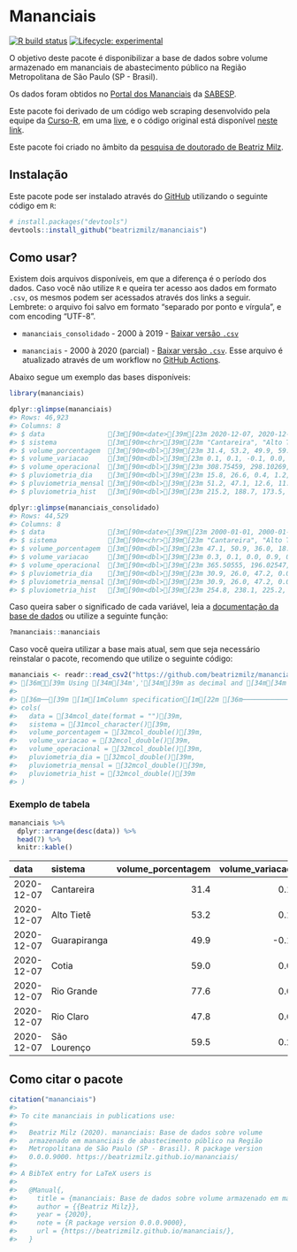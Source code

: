 
<!-- README.md is generated from README.Rmd. Please edit that file -->

# Mananciais

<!-- badges: start -->

[![R build
status](https://github.com/beatrizmilz/mananciais/workflows/R-CMD-check/badge.svg)](https://github.com/beatrizmilz/mananciais/actions)
[![Lifecycle:
experimental](https://img.shields.io/badge/lifecycle-experimental-orange.svg)](https://www.tidyverse.org/lifecycle/#experimental)
<!-- badges: end -->

O objetivo deste pacote é disponibilizar a base de dados sobre volume
armazenado em mananciais de abastecimento público na Região
Metropolitana de São Paulo (SP - Brasil).

Os dados foram obtidos no [Portal dos
Mananciais](http://mananciais.sabesp.com.br/Situacao) da
[SABESP](http://site.sabesp.com.br/site/Default.aspx).

Este pacote foi derivado de um código web scraping desenvolvido pela
equipe da [Curso-R](https://www.curso-r.com/), em uma
[live](https://youtu.be/jvZIxrMmOcQ), e o código original está
disponível [neste
link](https://github.com/curso-r/lives/blob/master/drafts/20200730_scraper_sabesp.R).

Este pacote foi criado no âmbito da [pesquisa de doutorado de Beatriz
Milz](https://beatrizmilz.github.io/tese/).

## Instalação

Este pacote pode ser instalado através do [GitHub](https://github.com/)
utilizando o seguinte código em `R`:

``` r
# install.packages("devtools")
devtools::install_github("beatrizmilz/mananciais")
```

## Como usar?

Existem dois arquivos disponíveis, em que a diferença é o período dos
dados. Caso você não utilize `R` e queira ter acesso aos dados em
formato `.csv`, os mesmos podem ser acessados através dos links a
seguir. Lembrete: o arquivo foi salvo em formato “separado por ponto e
vírgula”, e com encoding “UTF-8”.

  - `mananciais_consolidado` - 2000 à 2019 - [Baixar versão
    `.csv`](https://github.com/beatrizmilz/mananciais/raw/master/inst/extdata/mananciais_consolidado.csv)

  - `mananciais` - 2000 à 2020 (parcial) - [Baixar versão
    `.csv`](https://github.com/beatrizmilz/mananciais/raw/master/inst/extdata/mananciais.csv).
    Esse arquivo é atualizado através de um workflow no [GitHub
    Actions](https://github.com/beatrizmilz/mananciais/actions).

Abaixo segue um exemplo das bases disponíveis:

``` r
library(mananciais)

dplyr::glimpse(mananciais)
#> Rows: 46,923
#> Columns: 8
#> $ data                [3m[90m<date>[39m[23m 2020-12-07, 2020-12-07, 2020-12-07, 2020-12-07, …
#> $ sistema             [3m[90m<chr>[39m[23m "Cantareira", "Alto Tietê", "Guarapiranga", "Coti…
#> $ volume_porcentagem  [3m[90m<dbl>[39m[23m 31.4, 53.2, 49.9, 59.0, 77.6, 47.8, 59.5, 31.3, 5…
#> $ volume_variacao     [3m[90m<dbl>[39m[23m 0.1, 0.1, -0.1, 0.0, 0.0, 0.6, 0.2, -0.1, -0.2, -…
#> $ volume_operacional  [3m[90m<dbl>[39m[23m 308.75459, 298.10269, 85.44080, 9.72733, 87.03521…
#> $ pluviometria_dia    [3m[90m<dbl>[39m[23m 15.8, 26.6, 0.4, 1.2, 7.2, 68.8, 1.4, 7.7, 0.1, 0…
#> $ pluviometria_mensal [3m[90m<dbl>[39m[23m 51.2, 47.1, 12.6, 11.0, 20.0, 78.4, 18.4, 35.4, 2…
#> $ pluviometria_hist   [3m[90m<dbl>[39m[23m 215.2, 188.7, 173.5, 167.7, 188.4, 256.8, 211.3, …

dplyr::glimpse(mananciais_consolidado)
#> Rows: 44,529
#> Columns: 8
#> $ data                [3m[90m<date>[39m[23m 2000-01-01, 2000-01-01, 2000-01-01, 2000-01-01, …
#> $ sistema             [3m[90m<chr>[39m[23m "Cantareira", "Alto Tietê", "Guarapiranga", "Coti…
#> $ volume_porcentagem  [3m[90m<dbl>[39m[23m 47.1, 50.9, 36.0, 18.8, 81.0, 73.2, 47.8, 51.4, 3…
#> $ volume_variacao     [3m[90m<dbl>[39m[23m 0.3, 0.1, 0.0, 0.9, 0.4, -0.2, 0.7, 0.5, 0.4, 0.0…
#> $ volume_operacional  [3m[90m<dbl>[39m[23m 365.50555, 196.02547, 64.80029, 2.64579, 91.69406…
#> $ pluviometria_dia    [3m[90m<dbl>[39m[23m 30.9, 26.0, 47.2, 0.0, 0.0, 5.2, 29.1, 47.3, 9.2,…
#> $ pluviometria_mensal [3m[90m<dbl>[39m[23m 30.9, 26.0, 47.2, 0.0, 0.0, 5.2, 60.0, 73.3, 56.4…
#> $ pluviometria_hist   [3m[90m<dbl>[39m[23m 254.8, 238.1, 225.2, 217.8, 235.4, 292.0, 254.8, …
```

Caso queira saber o significado de cada variável, leia a [documentação
da base de
dados](https://beatrizmilz.github.io/mananciais/reference/mananciais.html)
ou utilize a seguinte função:

``` r
?mananciais::mananciais
```

Caso você queira utilizar a base mais atual, sem que seja necessário
reinstalar o pacote, recomendo que utilize o seguinte código:

``` r
mananciais <- readr::read_csv2("https://github.com/beatrizmilz/mananciais/raw/master/inst/extdata/mananciais.csv")
#> [36mℹ[39m Using [34m[34m','[34m[39m as decimal and [34m[34m'.'[34m[39m as grouping mark. Use [30m[47m[30m[47m`read_delim()`[47m[30m[49m[39m for more control.
#> 
#> [36m──[39m [1m[1mColumn specification[1m[22m [36m────────────────────────────────────────────────────────[39m
#> cols(
#>   data = [34mcol_date(format = "")[39m,
#>   sistema = [31mcol_character()[39m,
#>   volume_porcentagem = [32mcol_double()[39m,
#>   volume_variacao = [32mcol_double()[39m,
#>   volume_operacional = [32mcol_double()[39m,
#>   pluviometria_dia = [32mcol_double()[39m,
#>   pluviometria_mensal = [32mcol_double()[39m,
#>   pluviometria_hist = [32mcol_double()[39m
#> )
```

### Exemplo de tabela

``` r
mananciais %>% 
  dplyr::arrange(desc(data)) %>% 
  head(7) %>%
  knitr::kable()
```

| data       | sistema      | volume\_porcentagem | volume\_variacao | volume\_operacional | pluviometria\_dia | pluviometria\_mensal | pluviometria\_hist |
| :--------- | :----------- | ------------------: | ---------------: | ------------------: | ----------------: | -------------------: | -----------------: |
| 2020-12-07 | Cantareira   |                31.4 |              0.1 |           308.75459 |              15.8 |                 51.2 |              215.2 |
| 2020-12-07 | Alto Tietê   |                53.2 |              0.1 |           298.10269 |              26.6 |                 47.1 |              188.7 |
| 2020-12-07 | Guarapiranga |                49.9 |            \-0.1 |            85.44080 |               0.4 |                 12.6 |              173.5 |
| 2020-12-07 | Cotia        |                59.0 |              0.0 |             9.72733 |               1.2 |                 11.0 |              167.7 |
| 2020-12-07 | Rio Grande   |                77.6 |              0.0 |            87.03521 |               7.2 |                 20.0 |              188.4 |
| 2020-12-07 | Rio Claro    |                47.8 |              0.6 |             6.53661 |              68.8 |                 78.4 |              256.8 |
| 2020-12-07 | São Lourenço |                59.5 |              0.2 |            52.80588 |               1.4 |                 18.4 |              211.3 |

## Como citar o pacote

``` r
citation("mananciais")
#> 
#> To cite mananciais in publications use:
#> 
#>   Beatriz Milz (2020). mananciais: Base de dados sobre volume
#>   armazenado em mananciais de abastecimento público na Região
#>   Metropolitana de São Paulo (SP - Brasil). R package version
#>   0.0.0.9000. https://beatrizmilz.github.io/mananciais/
#> 
#> A BibTeX entry for LaTeX users is
#> 
#>   @Manual{,
#>     title = {mananciais: Base de dados sobre volume armazenado em mananciais de abastecimento público na Região Metropolitana de São Paulo (SP - Brasil)},
#>     author = {{Beatriz Milz}},
#>     year = {2020},
#>     note = {R package version 0.0.0.9000},
#>     url = {https://beatrizmilz.github.io/mananciais/},
#>   }
```
